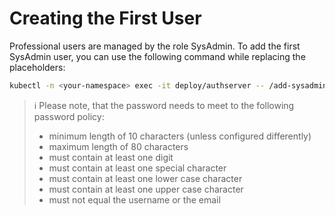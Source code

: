 # Creating the First User

Professional users are managed by the role SysAdmin. To add the first SysAdmin user, you can use the following command while replacing the placeholders:

```bash
kubectl -n <your-namespace> exec -it deploy/authserver -- /add-sysadmin.sh --email <users-mail-address> --password <password>
```

> ℹ️ Please note, that the password needs to meet to the following password policy:
>
> - minimum length of 10 characters (unless configured differently)
> - maximum length of 80 characters
> - must contain at least one digit
> - must contain at least one special character
> - must contain at least one lower case character
> - must contain at least one upper case character
> - must not equal the username or the email
